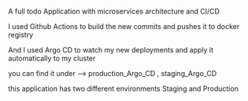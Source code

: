 A full todo Application with microservices architecture and CI/CD 

I used Github Actions to build the new commits and pushes it to docker registry

And I used Argo CD to watch my new deployments and apply it automatically to my cluster 

you can find it under --> production_Argo_CD , staging_Argo_CD

this application has two different environments Staging and Production 